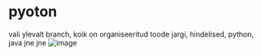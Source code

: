 # pyoton
vali ylevalt branch, koik on organiseeritud toode jargi, hindelised, python, java jne jne
![image](https://user-images.githubusercontent.com/113144588/202188227-7da08a09-5aae-4382-b8cc-d72682465078.png)
